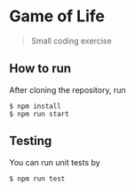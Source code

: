 
# Game of Life

> Small coding exercise

## How to run

After cloning the repository, run

```
$ npm install
$ npm run start
```

## Testing

You can run unit tests by

```bash
$ npm run test
```
